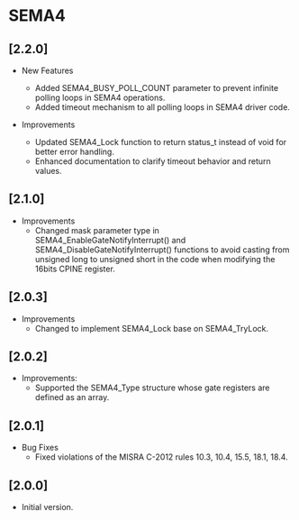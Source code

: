 # SEMA4

## [2.2.0]

- New Features
  - Added SEMA4_BUSY_POLL_COUNT parameter to prevent infinite polling loops in SEMA4 operations.
  - Added timeout mechanism to all polling loops in SEMA4 driver code.

- Improvements
  - Updated SEMA4_Lock function to return status_t instead of void for better error handling.
  - Enhanced documentation to clarify timeout behavior and return values.

## [2.1.0]

- Improvements
  - Changed mask parameter type in SEMA4_EnableGateNotifyInterrupt() and SEMA4_DisableGateNotifyInterrupt() functions 
    to avoid casting from unsigned long to unsigned short in the code when modifying the 16bits CPINE register.

## [2.0.3]

- Improvements
  - Changed to implement SEMA4_Lock base on SEMA4_TryLock.

## [2.0.2]

- Improvements:
  - Supported the SEMA4_Type structure whose gate registers are
    defined as an array.

## [2.0.1]

- Bug Fixes
  - Fixed violations of the MISRA C-2012 rules 10.3, 10.4, 15.5, 18.1, 18.4.

## [2.0.0]

- Initial version.
